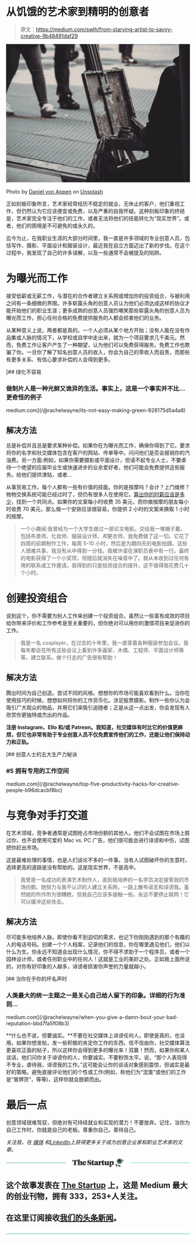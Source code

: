 # 从饥饿的艺术家到精明的创意者

> 原文：<https://medium.com/swlh/from-starving-artist-to-savvy-creative-9b48491daf29>

![](img/06df16ba240b87da8a1a0363dbad519a.png)

Photo by [Daniel von Appen](https://unsplash.com/@daniel_von_appen?utm_source=medium&utm_medium=referral) on [Unsplash](https://unsplash.com?utm_source=medium&utm_medium=referral)

正如刻板印象所言，艺术家经常经历不稳定的就业，无休止的客户，他们重视工作，但仍然认为它应该便宜或免费，以及严重的自我怀疑。这种刻板印象的终结是，艺术家完全专注于他们的工作，或者无法将他们的技能转化为“现实世界”。或者，他们的困境是不可避免的或永久的。

迄今为止，在我职业生涯的大部分时间里，我一直是许多领域的专业创意人员，包括写作、摄影、平面设计和服装设计，最近我在自立方面迈出了新的步伐。在这个过程中，我发现了自己的许多误解，以及一些通常不会被提及的陷阱。

# 为曝光而工作

接受低薪或无薪工作，与潜在的合作者建立关系网或增加你的投资组合，与被利用之间有一条细微的界限。许多崭露头角的创意人员认为他们必须达成这样的协议才能开始他们的职业生涯；更多成熟的创意人员强烈嘲笑那些崭露头角的创意人员为曝光而工作，担心任何合格的免费提供服务的人都会损害他们的业务。

从某种意义上说，两者都是真的。一个人必须从某个地方开始；没有人能在没有作品集或人脉的情况下，从学校或自学中走出来，就为一个项目要求几千美元。然而，免费工作让客户产生了一种期望，认为他们可以免费获得服务。免费工作也欺骗了你。一旦你了解了知名创意人员的收入，你会为自己的零收入而自责，而那些有更多关系、有信心要求补偿的人会得到更多。

[](/@rachelwayne/its-not-easy-making-green-928175d5a4a8) [## 绿化不容易

### 做制片人是一种光鲜又诡异的生活。事实上，这是一个事实并不比…更奇怪的例子

medium.com](/@rachelwayne/its-not-easy-making-green-928175d5a4a8) 

## 解决方法

总是补偿并且总是要求某种补偿。如果你在为曝光而工作，确保你得到了它。要求将你的名字和社交媒体包含在客户的网站、传单等中。问问他们是否会报销你的汽油费。另一方面:例如，如果你需要摄影或平面设计，但请不起专业人士，不要虐待一个绝望的应届毕业生或快速进步的业余爱好者，他们可能会免费提供这些服务。给他们提供津贴，或者…

从事贸易工作。每个人都有一些有价值的技能。你的是按摩吗？会计？上门维修？物物交换系统可能已经过时了，但仍有很多人在使用它。[算出你的时薪应该是多少](https://www.nolo.com/legal-encyclopedia/business-services-charge-how-much-30158.html)，找到一个共同点。如果你的文案每小时收费 35 美元，而你做按摩的朋友每小时收费 70 美元，那么做一个安排应该很容易，你提供 2 小时的文案来换取 1 小时的按摩。

> 一个小趣闻:我曾经为一个大学生做过一部论文电影。交给我一堆帽子戴，包括布景师、化妆师、服装设计师、*和*更衣师。我免费做了这一切。它花了四周的前期制作工作，每周 5-10 小时，然后是为期四天的电影拍摄。这些人很难共事，我没有从中得到一分钱。我被许诺在演职员表中有一行。最终的电影获得了一个小奖项，但随后就消失在噪音中了。我从未收到过任何有用的联系或工作邀请。我得到的只是投资组合的提升，这不值得我花费几十个小时。

# 创建投资组合

说到这个，你不需要为别人工作来创建一个投资组合。虽然让一些富有成效的项目给你带来评价和工作参考是至关重要的，但你绝对可以用你的激情项目来促进你的工作。

> 我是一名 cosplayer，在过去的十年里，我一直穿着各种服装参加会议。我每年都会在所有这些会议上看到许多画家、木偶、工程师、平面设计师等等，建立联系。做个行走的广告很有帮助！

## 解决方法

腾出时间为自己创造。尝试不同的风格。想想你的市场可能喜欢看到什么。当你在使用技巧的时候，想想如何将你的工作货币化。涉足股票摄影。制作一些你认为会吸引广大观众的物品，并用它们来吸引追随者；正是从这一点出发，你会发现有人欣赏你更独特或杰出的作品。

**注册 Instagram、Ello 和/或 Patreon。我知道，社交媒体有时比它的价值更麻烦，但它也非常有助于专业创意人员不仅免费宣传他们的工作，还能让他们保持动力和正轨。**

[](/@rachelwayne/top-five-productivity-hacks-for-creative-people-b96dcacbf8bc) [## 创意人士的五大生产力秘诀

### #5 拥有专用的工作空间

medium.com](/@rachelwayne/top-five-productivity-hacks-for-creative-people-b96dcacbf8bc) 

# 与竞争对手打交道

在艺术领域，竞争者通常是试图抢占市场份额的其他人。他们不会试图在市场上胜过你，也不会使用可爱的 Mac vs. PC 广告，他们很可能会进行诽谤和中伤，试图把你赶出市场。

这是最难处理的事情，也是人们谈论不多的一件事。当有人试图破坏你的生意时，选择更高的道路是没有帮助的。这是现实世界，不是高中。

> 我曾是一名成功的表演艺术制作人，直到我培养的一名学员决定接管我的市场份额。她努力与我不认识的人建立关系网，一路上散布谣言和诽谤我。虽然她的所作所为很糟糕，但我自己应该多接触一些。永远不要停止联网！它可以缓冲这些攻击。

## 解决方法

尽可能多地培养人脉。即使你看不到迫切的需求，也记下你刚刚遇到的那个有趣的人的电话号码。创建一个个人档案，记录他们的信息，你在哪里遇见他们，他们以什么为生。你永远不知道会出现什么情况，你不得不求助于一个程序员，或者一个园林设计师，或者任何职业中的任何人！这就是工业的美妙之处。正如我上面所说的，对你有好印象的人越多，诽谤者损害你声誉的力量就越小。

 [## 当你在乎你的坏名声时

### 人类最大的统一主题之一是关心自己给人留下的印象。详细的行为准则…

medium.com](/@rachelwayne/when-you-give-a-damn-bout-your-bad-reputation-bbd7fa5f08b3) 

**什么也不说，但要诚实。**不要在社交媒体上诽谤任何人。即使是真的，也没用。如果你想发帖，发一些积极的肯定你工作的东西。信不信由你，社交媒体算法更喜欢正面的帖子，所以这样你会得到更多的曝光率！双赢！然而，如果你和某人谈话，他们问你关于诽谤你的人，你要诚实。不要粉饰太平。说，“那个人表现得不专业，虐待我，诽谤我的工作。”这可能会让你的谈话对象感到震惊，但诚实是最好的策略。避免直接评论他们的个性或工作(例如，称他们为“混蛋”或他们的工作是“冒牌货”，等等)，这样你就会脱颖而出。

# 最后一点

创意领域很难驾驭，但绝对有可持续就业和实现的潜力！不要放弃。记住，当你为自己工作时，你就是自己的老板。尊重你自己。善待自己。

*关注我，在* [*媒体*](/@rachelwayne) *和*[*LinkedIn*](https://www.linkedin.com/in/rachelwayne)*上获得更多关于成为创意企业家和职业艺术家的文章。*

[![](img/308a8d84fb9b2fab43d66c117fcc4bb4.png)](https://medium.com/swlh)

## 这个故事发表在 [The Startup](https://medium.com/swlh) 上，这是 Medium 最大的创业刊物，拥有 333，253+人关注。

## 在这里订阅接收[我们的头条新闻](http://growthsupply.com/the-startup-newsletter/)。

[![](img/b0164736ea17a63403e660de5dedf91a.png)](https://medium.com/swlh)